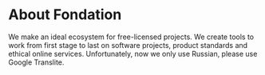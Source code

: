 # About Fondation

We make an ideal ecosystem for free-licensed projects. We create tools to work from first stage to last on software projects, product standards and ethical online services. Unfortunately, now we only use Russian, please use Google Translite.

